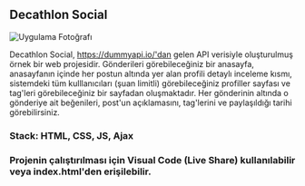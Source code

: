 ## Decathlon Social
![Uygulama Fotoğrafı](https://cdn.discordapp.com/attachments/818769701520801815/872404496322535434/unknown.png)

Decathlon Social, https://dummyapi.io/'dan gelen API verisiyle oluşturulmuş örnek bir web projesidir. Gönderileri görebileceğiniz bir anasayfa, anasayfanın içinde her postun altında yer alan profili detaylı inceleme kısmı, sistemdeki tüm kulllanıcıları (şuan limitli) görebileceğiniz profiller sayfası ve tag'leri görebileceğiniz bir sayfadan oluşmaktadır. Her gönderinin altında o gönderiye ait beğenileri, post'un açıklamasını, tag'lerini ve paylaşıldığı tarihi görebilirsiniz.

### Stack: HTML, CSS, JS, Ajax

### Projenin çalıştırılması için Visual Code (Live Share) kullanılabilir veya index.html'den erişilebilir.
